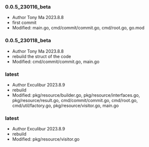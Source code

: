 ### 0.0.5_230116_beta
+ Author Tony Ma 2023.8.8
+ first commit
+ Modified: main.go, cmd/commit/commit.go, cmd/root.go, go.mod


### 0.0.5_230118_beta
+ Author Tony Ma 2023.8.8
+ rebuild the struct of the code
+ Modified: cmd/commit/commit.go, main.go

### latest
+ Author Exculibur 2023.8.9
+ rebuild
+ Modified: pkg/resource/builder.go, pkg/resource/interfaces.go, pkg/resource/result.go, cmd/commit/commit.go, cmd/root.go, cmd/util/factory.go, pkg/resource/visitor.go, main.go

### latest
+ Author Exculibur 2023.8.9
+ rebuild
+ Modified: pkg/resource/visitor.go
